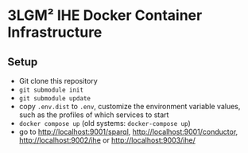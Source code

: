 # 3LGM² IHE Docker Container Infrastructure

## Setup

* Git clone this repository
* `git submodule init`
* `git submodule update`
* copy `.env.dist` to `.env`, customize the environment variable values, such as the profiles of which services to start
* `docker compose up` (old systems: `docker-compose up`)
* go to <http://localhost:9001/sparql>, <http://localhost:9001/conductor>, <http://localhost:9002/ihe> or <http://localhost:9003/ihe/>
